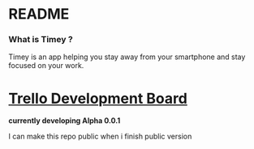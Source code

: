 # README #

### What is Timey ? ###
Timey is an app helping you stay away from your smartphone and stay focused on your work. 

# [**Trello Development Board**](https://trello.com/b/lHNVOWHC/timey-development-board) #

**currently developing Alpha 0.0.1**


I can make this repo public when i finish public version